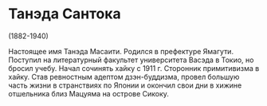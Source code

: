 # Танэда Сантока
(1882-1940) 

Настоящее имя Танэда Масаити. Родился в префектуре Ямагути. Поступил на литературный факультет университета Васэда в Токио, но бросил учебу. Начал сочинять хайку с 1911 г. Сторонник примитивизма в хайку. Став ревностным адептом дзэн-буддизма, провел большую часть жизни в странствиях по Японии и окончил свои дни в хижине отшельника близ Мацуяма на острове Сикоку. 
